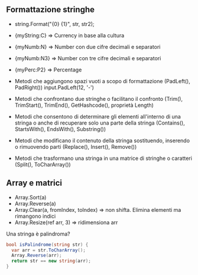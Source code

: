 ## Formattazione stringhe

* string.Format("{0} {1}", str, str2);
* {myString:C} => Currency in base alla cultura
* {myNumb:N} => Number con due cifre decimali e separatori
* {myNumb:N3} => Number con tre cifre decimali e separatori
* {myPerc:P2} => Percentage

* Metodi che aggiungono spazi vuoti a scopo di formattazione (PadLeft(), PadRight()) input.PadLeft(12, '-')
* Metodi che confrontano due stringhe o facilitano il confronto (Trim(), TrimStart(), TrimEnd(), GetHashcode(), proprietà Length)
* Metodi che consentono di determinare gli elementi all'interno di una stringa o anche di recuperare solo una parte della stringa (Contains(), StartsWith(), EndsWith(), Substring())
* Metodi che modificano il contenuto della stringa sostituendo, inserendo o rimuovendo parti (Replace(), Insert(), Remove())
* Metodi che trasformano una stringa in una matrice di stringhe o caratteri (Split(), ToCharArray())

## Array e matrici

* Array.Sort(a)
* Array.Reverse(a)
* Array.Clear(a, fromIndex, toIndex) => non shifta. Elimina elementi ma rimangono indici
* Array.Resize(ref arr, 3) => ridimensiona arr

Una stringa è palindroma?
```C#
bool isPalindrome(string str) {
  var arr = str.ToCharArray();
  Array.Reverse(arr);
  return str == new string(arr);
}
```
